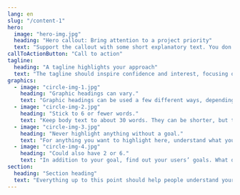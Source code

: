 ```yaml
---
lang: en
slug: "/content-1"
hero:
  image: "hero-img.jpg"
  heading: "Hero callout: Bring attention to a project priority"
  text: "Support the callout with some short explanatory text. You don’t need more than a couple of sentences."
callToActionButton: "Call to action"
tagline:
  heading: "A tagline highlights your approach"
  text: "The tagline should inspire confidence and interest, focusing on the value that your overall approach offers to your audience. Use a heading typeface and keep your tagline to just a few words, and don’t confuse or mystify. Use the right side of the grid to explain the tagline a bit more. What are your goals? How do you do your work? Write in the present tense, and stay brief here. People who are interested can find details on internal pages."
graphics:
  - image: "circle-img-1.jpg"
    heading: "Graphic headings can vary."
    text: "Graphic headings can be used a few different ways, depending on what your landing page is for. Highlight your values, specific program areas, or results."
  - image: "circle-img-2.jpg"
    heading: "Stick to 6 or fewer words."
    text: "Keep body text to about 30 words. They can be shorter, but try to be somewhat balanced across all four. It creates a clean appearance with good spacing."
  - image: "circle-img-3.jpg"
    heading: "Never highlight anything without a goal."
    text: "For anything you want to highlight here, understand what your users know now, and what activity or impression you want from them after they see it."
  - image: "circle-img-4.jpg"
    heading: "Could also have 2 or 6."
    text: "In addition to your goal, find out your users’ goals. What do they want to know or do that supports your mission? Use these headings to show these."
section:
  heading: "Section heading"
  text: "Everything up to this point should help people understand your agency or project: who you are, your goal or mission, and how you approach it. Use this section to encourage them to act. Describe why they should get in touch here, and use an active verb on the button below. “Get in touch,” “Learn more,” and so on."
---
```

